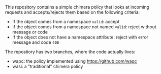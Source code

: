 This repository contains a simple chimera policy that looks at incoming
requests and accepts/rejects them based on the following criteria:

  * If the object comes from a namespace `valid`: accept
  * If the object comes from a namespace not named `valid`: reject without message or code
  * If the object does not have a namespace attribute: reject with error message and code `400`

The repository has two branches, where the code actually lives:

  * wapc: the policy implemented using https://github.com/wapc
  * wasi: a "traditional" chimera policy
